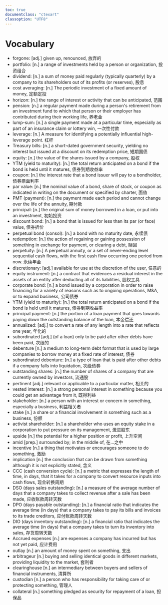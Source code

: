 ```yaml
---
toc: true
documentclass: "ctexart"
classoption: "UTF8"
---
```

# Vocabulary
- forgone: [adj.] given up, renounced, 放弃的
- portfolio: [n.] a range of investments held by a person or organization, 投资组合
- dividend: [n.] a sum of money paid regularly (typically quarterly) by a company to its shareholders out of its profits (or reserves), 股息
- cost averaging: [n.] The periodic investment of a fixed amount of money, 定额定投
- horizon: [n.] the range of interest or activity that can be anticipated, 范围
- pension: [n.] a regular payment made during a person's retirement from an investment fund to which that person or their employer has contributed during their working life, 养老金
- lump-sum: [n.] a single payment made at a particular time, especially as part of an insurance claim or lottery win, 一次性付款
- leverage: [n.] A measure for identifying a potentially influential high-leverage point. 杠杆
- Treasury bills: [n.] a short-dated government security, yielding no interest but issued at a discount on its redemption price, 短期国债
- equity: [n.] the value of the shares issued by a company, 股权
- YTM (yield to maturity): [n.] the total return anticipated on a bond if the bond is held until it matures, 债券到期收益率
- coupon: [n.] the interest rate that a bond issuer will pay to a bondholder, 债券票面利率
- par value: [n.] the nominal value of a bond, share of stock, or coupon as indicated in writing on the document or specified by charter, 面值
- PMT (payment): [n.] the payment made each period and cannot change over the life of the annuity, 期付款
- principal: [n.] the original sum of money borrowed in a loan, or put into an investment, 初始投资
- discount bond: [n.] a bond that is issued for less than its par (or face) value, 债券折价
- perpetual bond (consol): [n.] a bond with no maturity date, 永续债
- redemption: [n.] the action of regaining or gaining possession of something in exchange for payment, or clearing a debt, 赎回
- perpetuity: [n.] A perpetual annuity, or a set of never-ending level sequential cash flows, with the first cash flow occurring one period from now. 永续年金
- discretionary: [adj.] available for use at the discretion of the user, 任意的
- equity instrument: [n.] a contract that evidences a residual interest in the assets of an entity after deducting all of its liabilities, 股权工具
- corporate bond: [n.] a bond issued by a corporation in order to raise financing for a variety of reasons such as to ongoing operations, M&A, or to expand business, 公司债券
- YTM (yield to maturity): [n.] the total return anticipated on a bond if the bond is held until it matures, 债券到期收益率
- principal payment: [n.] the portion of a loan payment that goes towards paying down the outstanding balance of the loan, 本金偿还
- annualized: [adj.] to convert a rate of any length into a rate that reflects one year, 年化的
- subordinated [adj.] (of a loan) only to be paid after other debts have been paid, 次级的
- debenture [n.] a medium to long-term debt format that is used by large companies to borrow money at a fixed rate of interest, 债券
- subordinated debenture: [n.] a type of loan that is paid after other debts if a company falls into liquidation, 次级债券
- outstanding shares: [n.] the number of shares of a company that are currently owned by investors, 流通股
- pertinent [adj.] relevant or applicable to a particular matter, 相关的
- vested interest: [n.] a strong personal interest in something because you could get an advantage from it, 既得利益
- stakeholder: [n.] a person with an interest or concern in something, especially a business, 利益相关者
- stake [n.] a share or a financial involvement in something such as a business, 份额
- activist shareholder: [n.] a shareholder who uses an equity stake in a corporation to put pressure on its management, 激进股东
- upside [n.] the potential for a higher position or profit, 上升空间
- amid [prep.] surrounded by; in the middle of, 在...之中
- incentive [n.] a thing that motivates or encourages someone to do something, 激励
- implication [n.] the conclusion that can be drawn from something although it is not explicitly stated, 含义
- CCC (cash conversion cycle): [n.] a metric that expresses the length of time, in days, that it takes for a company to convert resource inputs into cash flows, 现金转换周期
- DSO (days sales outstanding): [n.] a measure of the average number of days that a company takes to collect revenue after a sale has been made, 应收账款周转天数
- DPO (days payable outstanding): [n.] a financial ratio that indicates the average time (in days) that a company takes to pay its bills and invoices to its trade creditors, 应付账款周转天数
- DIO (days inventory outstanding): [n.] a financial ratio that indicates the average time (in days) that a company takes to turn its inventory into sales, 存货周转天数
- Accrued expenses [n.] are expenses a company has incurred but has not yet paid, 应计费用
- outlay [n.] an amount of money spent on something, 支出
- arbitrageur [n.] buying and selling identical goods in different markets, providing liquidity to the market, 套利者
- clearinghouse [n.] an intermediary between buyers and sellers of financial instruments, 清算所
- custodian [n.] a person who has responsibility for taking care of or protecting something, 管理人
- collateral [n.] something pledged as security for repayment of a loan, 担保品

